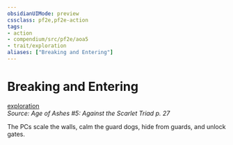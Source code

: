 ```yaml
---
obsidianUIMode: preview
cssclass: pf2e,pf2e-action
tags:
- action
- compendium/src/pf2e/aoa5
- trait/exploration
aliases: ["Breaking and Entering"]
---
```

# Breaking and Entering
[exploration](exploration.md "Exploration Action & Ability Trait")  
*Source: Age of Ashes #5: Against the Scarlet Triad p. 27*  


The PCs scale the walls, calm the guard dogs, hide from guards, and unlock gates.